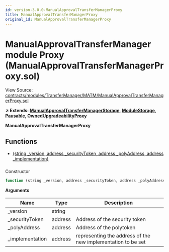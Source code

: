 ```yaml
---
id: version-3.0.0-ManualApprovalTransferManagerProxy
title: ManualApprovalTransferManagerProxy
original_id: ManualApprovalTransferManagerProxy
---
```


# ManualApprovalTransferManager module Proxy (ManualApprovalTransferManagerProxy.sol)

View Source: [contracts/modules/TransferManager/MATM/ManualApprovalTransferManagerProxy.sol](../../../contracts/modules/TransferManager/MATM/ManualApprovalTransferManagerProxy.sol)

**↗ Extends: [ManualApprovalTransferManagerStorage](ManualApprovalTransferManagerStorage.md), [ModuleStorage](ModuleStorage.md), [Pausable](Pausable.md), [OwnedUpgradeabilityProxy](OwnedUpgradeabilityProxy.md)**

**ManualApprovalTransferManagerProxy**

## Functions

- [(string _version, address _securityToken, address _polyAddress, address _implementation)](#)

### 

Constructor

```js
function (string _version, address _securityToken, address _polyAddress, address _implementation) public nonpayable ModuleStorage 
```

**Arguments**

| Name        | Type           | Description  |
| ------------- |------------- | -----|
| _version | string |  | 
| _securityToken | address | Address of the security token | 
| _polyAddress | address | Address of the polytoken | 
| _implementation | address | representing the address of the new implementation to be set | 

